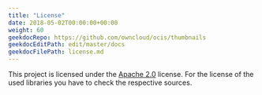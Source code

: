 ```yaml
---
title: "License"
date: 2018-05-02T00:00:00+00:00
weight: 60
geekdocRepo: https://github.com/owncloud/ocis/thumbnails
geekdocEditPath: edit/master/docs
geekdocFilePath: license.md
---
```


This project is licensed under the [Apache 2.0](https://github.com/owncloud/ocis/thumbnails/blob/master/LICENSE) license. For the license of the used libraries you have to check the respective sources.
